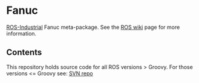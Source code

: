 # Fanuc

[ROS-Industrial][] Fanuc meta-package. See the [ROS wiki][] page for more 
information.

## Contents

This repository holds source code for all ROS versions > Groovy. For those 
versions <= Groovy see: [SVN repo][]

[ROS-Industrial]: http://www.ros.org/wiki/Industrial
[ROS wiki]: http://ros.org/wiki/fanuc
[SVN repo]: https://code.google.com/p/swri-ros-pkg/source/browse
